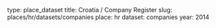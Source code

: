 type: place_dataset
title: Croatia / Company Register
slug: places/hr/datasets/companies
place: hr
dataset: companies
year: 2014
